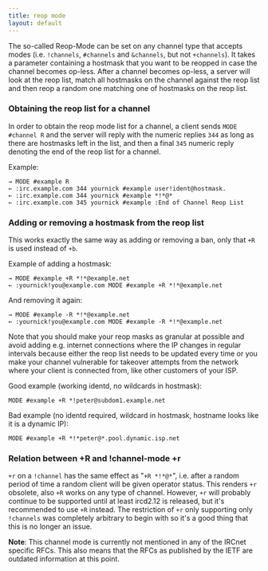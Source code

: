 ```yaml
---
title: reop mode
layout: default
---
```

The so-called Reop-Mode can be set on any channel type that accepts modes (i.e.
`!channels`, `#channels` and `&channels`, but not `+channels`). It takes a
parameter containing a hostmask that you want to be reopped in case the channel
becomes op-less. After a channel becomes op-less, a server will look at the reop
list, match all hostmasks on the channel against the reop list and then reop a
random one matching one of hostmasks on the reop list.

### Obtaining the reop list for a channel

In order to obtain the reop mode list for a channel, a client sends
`MODE #channel R` and the server will reply with the numeric replies `344` as
long as there are hostmasks left in the list, and then a final `345` numeric
reply denoting the end of the reop list for a channel.

Example:

	→ MODE #example R
	← :irc.example.com 344 yournick #example user!ident@hostmask.
	← :irc.example.com 344 yournick #example *!*@*
	← :irc.example.com 345 yournick #example :End of Channel Reop List

### Adding or removing a hostmask from the reop list

This works exactly the same way as adding or removing a ban, only that `+R` is
used instead of `+b`.

Example of adding a hostmask:

	→ MODE #example +R *!*@example.net
	← :yournick!you@example.com MODE #example +R *!*@example.net
	
And removing it again:

	→ MODE #example -R *!*@example.net
	← :yournick!you@example.com MODE #example -R *!*@example.net

Note that you should make your reop masks as granular at possible and avoid
adding e.g. internet connections where the IP changes in regular intervals
because either the reop list needs to be updated every time or you make your
channel vulnerable for takeover attempts from the network where your client is
connected from, like other customers of your ISP.

Good example (working identd, no wildcards in hostmask):

	MODE #example +R *!peter@subdom1.example.net

Bad example (no identd required, wildcard in hostmask, hostname looks like it
is a dynamic IP):

	MODE #example +R *!*peter@*.pool.dynamic.isp.net

### Relation between +R and !channel-mode +r

`+r` on a `!channel` has the same effect as "`+R *!*@*`", i.e. after a random
period of time a random client will be given operator status. This renders `+r`
obsolete, also `+R` works on any type of channel. However, `+r` will probably
continue to be supported until at least ircd2.12 is released, but it's
recommended to use `+R` instead. The restriction of `+r` only supporting only
`!channels` was completely arbitrary to begin with so it's a good thing that
this is no longer an issue.

**Note**: This channel mode is currently not mentioned in any of the IRCnet
specific RFCs. This also means that the RFCs as published by the IETF are
outdated information at this point.
